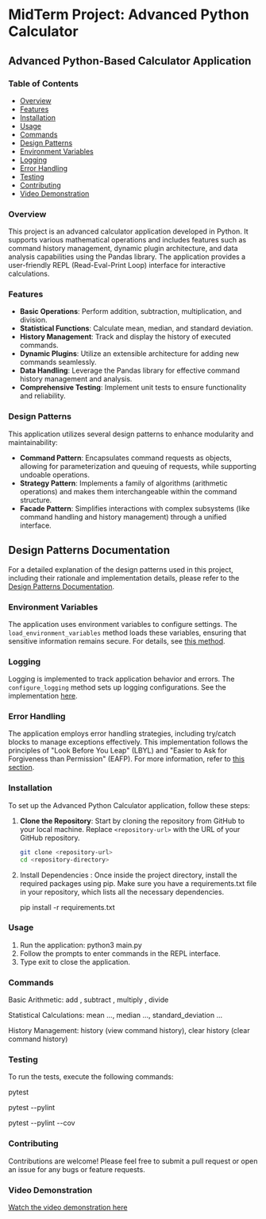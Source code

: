 # MidTerm Project: Advanced Python Calculator

## Advanced Python-Based Calculator Application

### Table of Contents
- [Overview](#overview)
- [Features](#features)
- [Installation](#installation)
- [Usage](#usage)
- [Commands](#commands)
- [Design Patterns](#design-patterns)
- [Environment Variables](#environment-variables)
- [Logging](#logging)
- [Error Handling](#error-handling)
- [Testing](#testing)
- [Contributing](#contributing)
- [Video Demonstration](#video-demonstration)

### Overview
This project is an advanced calculator application developed in Python. It supports various mathematical operations and includes features such as command history management, dynamic plugin architecture, and data analysis capabilities using the Pandas library. The application provides a user-friendly REPL (Read-Eval-Print Loop) interface for interactive calculations.

### Features
- **Basic Operations**: Perform addition, subtraction, multiplication, and division.
- **Statistical Functions**: Calculate mean, median, and standard deviation.
- **History Management**: Track and display the history of executed commands.
- **Dynamic Plugins**: Utilize an extensible architecture for adding new commands seamlessly.
- **Data Handling**: Leverage the Pandas library for effective command history management and analysis.
- **Comprehensive Testing**: Implement unit tests to ensure functionality and reliability.

### Design Patterns
This application utilizes several design patterns to enhance modularity and maintainability:
- **Command Pattern**: Encapsulates command requests as objects, allowing for parameterization and queuing of requests, while supporting undoable operations.
- **Strategy Pattern**: Implements a family of algorithms (arithmetic operations) and makes them interchangeable within the command structure.
- **Facade Pattern**: Simplifies interactions with complex subsystems (like command handling and history management) through a unified interface.

## Design Patterns Documentation
For a detailed explanation of the design patterns used in this project, including their rationale and implementation details, please refer to the [Design Patterns Documentation](./design_patterns_documentation.md).

### Environment Variables
The application uses environment variables to configure settings. The `load_environment_variables` method loads these variables, ensuring that sensitive information remains secure. For details, see [this method](app/__init__.py).

### Logging
Logging is implemented to track application behavior and errors. The `configure_logging` method sets up logging configurations. See the implementation [here](app/__init__.py).

### Error Handling
The application employs error handling strategies, including try/catch blocks to manage exceptions effectively. This implementation follows the principles of "Look Before You Leap" (LBYL) and "Easier to Ask for Forgiveness than Permission" (EAFP). For more information, refer to [this section](app/__init__.py).

### Installation
To set up the Advanced Python Calculator application, follow these steps:

1. **Clone the Repository**: Start by cloning the repository from GitHub to your local machine. Replace `<repository-url>` with the URL of your GitHub repository.
   ```bash
   git clone <repository-url>
   cd <repository-directory>

2. Install Dependencies : Once inside the project directory, install the required packages using pip. Make sure you have a requirements.txt file in your repository, which lists all the necessary dependencies.
    
    pip install -r requirements.txt

### Usage

1. Run the application:
    python3 main.py
2. Follow the prompts to enter commands in the REPL interface.
3. Type exit to close the application.

### Commands

Basic Arithmetic: add <num1> <num2>, subtract <num1> <num2>, multiply <num1> <num2>, divide <num1> <num2>

Statistical Calculations: mean <num1> <num2> ..., median <num1> <num2> ..., standard_deviation <num1> <num2> ...

History Management: history (view command history), clear history (clear command history)

### Testing

To run the tests, execute the following commands:

pytest

pytest --pylint

pytest --pylint --cov

### Contributing

Contributions are welcome! Please feel free to submit a pull request or open an issue for any bugs or feature requests.

### Video Demonstration

[Watch the video demonstration here](https://youtu.be/Rywg-xe0w9o)
